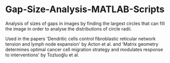 # Gap-Size-Analysis-MATLAB-Scripts
Analysis of sizes of gaps in images by finding the largest circles that can fill the image in order to analyse the distributions of circle radii. 

Used in the papers 'Dendritic cells control fibroblastic reticular network tension and lymph node expansion' by Acton et al. and 'Matrix geometry determines optimal cancer cell migration strategy and modulates response to interventions' by Tozluoğlu et al.   
